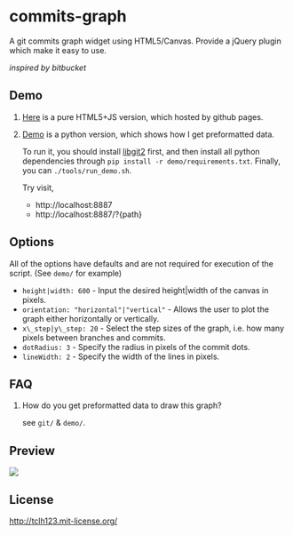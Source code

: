 # commits-graph

A git commits graph widget using HTML5/Canvas.
Provide a jQuery plugin which make it easy to use.

*inspired by bitbucket*

## Demo

1. [Here](http://oct.tclh123.com/commits-graph/) is a pure HTML5+JS version, which hosted by github pages.
2. [Demo](https://github.com/tclh123/commits-graph/tree/master/demo) is a python version, which shows how I get preformatted data.

    To run it, you should install [libgit2](https://github.com/libgit2/pygit2) first, and then install all python dependencies through `pip install -r demo/requirements.txt`.
    Finally, you can `./tools/run_demo.sh`.

    Try visit,
    - http://localhost:8887
    - http://localhost:8887/?{path}
    
## Options

All of the options have defaults and are not required for execution of the script. (See `demo/` for example)

* `height|width: 600` - Input the desired height|width of the canvas in pixels.
* `orientation: "horizontal"|"vertical"` - Allows the user to plot the graph either horizontally or vertically.
* `x\_step|y\_step: 20` - Select the step sizes of the graph, i.e. how many pixels between branches and commits.
* `dotRadius: 3` - Specify the radius in pixels of the commit dots.
* `lineWidth: 2` - Specify the width of the lines in pixels.

## FAQ

1. How do you get preformatted data to draw this graph?

    see `git/` & `demo/`.

## Preview

![](https://raw2.github.com/tclh123/commits-graph/master/ScreenShot.png)

## License

http://tclh123.mit-license.org/
